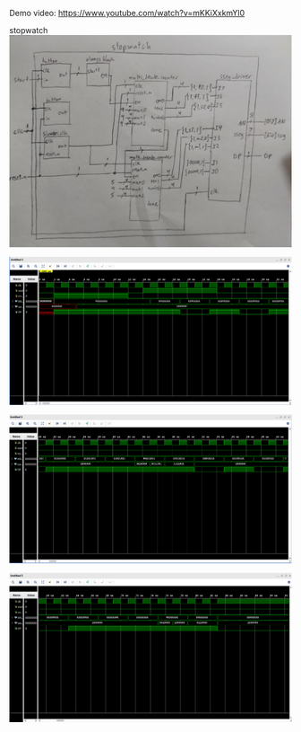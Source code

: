 Demo video: https://www.youtube.com/watch?v=mKKiXxkmYl0

stopwatch
![](Screenshots/stopwatch_block.jpg)

![](Screenshots/stopwatch_tb.PNG)

![](Screenshots/stopwatch_tb1.PNG)

![](Screenshots/stopwatch_tb2.PNG)
